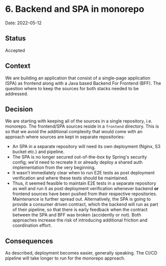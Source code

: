# 6. Backend and SPA in monorepo

Date: 2022-05-12

## Status

Accepted

## Context

We are building an application that consist of a single-page application (SPA) as frontend along with a Java based Backend For Frontend (BFF). The question where to keep the sources for both stacks needed to be addressed.

## Decision

We are starting with keeping all of the sources in a single repository, i.e. monorepo. The frontend/SPA sources reside in a `frontend` directory. This is so that we avoid the additional complexity that would come with an approach where sources are kept in separate repositories:

- An SPA in a separate repository will need its own deployment (Nginx, S3 bucket etc.) and pipeline.
- The SPA is no longer secured out-of-the-box by Spring's security config; we'd need to recreate it or already deploy a shared auth implementation from the very beginning.
- It wasn't immediately clear when to run E2E tests as post deployment verification and where these tests should be maintained.
- Thus, it seemed feasible to maintain E2E tests in a separate repository as well and run it as post deployment verification whenever backend **or** frontend sources have been pushed from their respective repositories. Maintenance is further spread out. Alternatively, the SPA is going to provide a consumer driven contract, which the backend will run as part of their pipeline, so that there is early feedback when the contract between the SPA and BFF was broken (accidently or not). Both approaches increase the risk of introducing additional friction and coordination effort.

## Consequences

As described, deployment becomes easier, generally speaking. The CI/CD pipeline will take longer to run for the monorepo approach.
